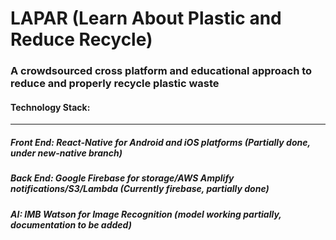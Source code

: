 # LAPAR (Learn About Plastic and Reduce Recycle) #


### A crowdsourced cross platform and educational approach to reduce and properly recycle plastic waste ###


#### Technology Stack: ####
---------------------------

##### Front End: React-Native for Android and iOS platforms (Partially done, under new-native branch)
        
##### Back End: Google Firebase for storage/AWS Amplify notifications/S3/Lambda (Currently firebase, partially done)
        
##### AI: IMB Watson for Image Recognition (model working partially, documentation to be added)
        
        

